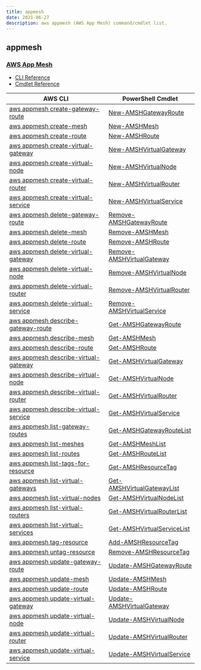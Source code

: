 ```yaml
---
title: appmesh
date: 2021-06-27
description: aws appmesh (AWS App Mesh) command/cmdlet list.
---
```


## appmesh

### [AWS App Mesh](https://aws.amazon.com/app-mesh/)

* [CLI Reference](https://docs.aws.amazon.com/cli/latest/reference/appmesh/index.html)
* [Cmdlet Reference](https://docs.aws.amazon.com/powershell/latest/reference/items/AWS_App_Mesh_cmdlets.html)

|AWS CLI|PowerShell Cmdlet|
|----|----|
|[aws appmesh create-gateway-route](https://docs.aws.amazon.com/cli/latest/reference/appmesh/create-gateway-route.html)|[New-AMSHGatewayRoute](https://docs.aws.amazon.com/powershell/latest/reference/items/New-AMSHGatewayRoute.html)|
|[aws appmesh create-mesh](https://docs.aws.amazon.com/cli/latest/reference/appmesh/create-mesh.html)|[New-AMSHMesh](https://docs.aws.amazon.com/powershell/latest/reference/items/New-AMSHMesh.html)|
|[aws appmesh create-route](https://docs.aws.amazon.com/cli/latest/reference/appmesh/create-route.html)|[New-AMSHRoute](https://docs.aws.amazon.com/powershell/latest/reference/items/New-AMSHRoute.html)|
|[aws appmesh create-virtual-gateway](https://docs.aws.amazon.com/cli/latest/reference/appmesh/create-virtual-gateway.html)|[New-AMSHVirtualGateway](https://docs.aws.amazon.com/powershell/latest/reference/items/New-AMSHVirtualGateway.html)|
|[aws appmesh create-virtual-node](https://docs.aws.amazon.com/cli/latest/reference/appmesh/create-virtual-node.html)|[New-AMSHVirtualNode](https://docs.aws.amazon.com/powershell/latest/reference/items/New-AMSHVirtualNode.html)|
|[aws appmesh create-virtual-router](https://docs.aws.amazon.com/cli/latest/reference/appmesh/create-virtual-router.html)|[New-AMSHVirtualRouter](https://docs.aws.amazon.com/powershell/latest/reference/items/New-AMSHVirtualRouter.html)|
|[aws appmesh create-virtual-service](https://docs.aws.amazon.com/cli/latest/reference/appmesh/create-virtual-service.html)|[New-AMSHVirtualService](https://docs.aws.amazon.com/powershell/latest/reference/items/New-AMSHVirtualService.html)|
|[aws appmesh delete-gateway-route](https://docs.aws.amazon.com/cli/latest/reference/appmesh/delete-gateway-route.html)|[Remove-AMSHGatewayRoute](https://docs.aws.amazon.com/powershell/latest/reference/items/Remove-AMSHGatewayRoute.html)|
|[aws appmesh delete-mesh](https://docs.aws.amazon.com/cli/latest/reference/appmesh/delete-mesh.html)|[Remove-AMSHMesh](https://docs.aws.amazon.com/powershell/latest/reference/items/Remove-AMSHMesh.html)|
|[aws appmesh delete-route](https://docs.aws.amazon.com/cli/latest/reference/appmesh/delete-route.html)|[Remove-AMSHRoute](https://docs.aws.amazon.com/powershell/latest/reference/items/Remove-AMSHRoute.html)|
|[aws appmesh delete-virtual-gateway](https://docs.aws.amazon.com/cli/latest/reference/appmesh/delete-virtual-gateway.html)|[Remove-AMSHVirtualGateway](https://docs.aws.amazon.com/powershell/latest/reference/items/Remove-AMSHVirtualGateway.html)|
|[aws appmesh delete-virtual-node](https://docs.aws.amazon.com/cli/latest/reference/appmesh/delete-virtual-node.html)|[Remove-AMSHVirtualNode](https://docs.aws.amazon.com/powershell/latest/reference/items/Remove-AMSHVirtualNode.html)|
|[aws appmesh delete-virtual-router](https://docs.aws.amazon.com/cli/latest/reference/appmesh/delete-virtual-router.html)|[Remove-AMSHVirtualRouter](https://docs.aws.amazon.com/powershell/latest/reference/items/Remove-AMSHVirtualRouter.html)|
|[aws appmesh delete-virtual-service](https://docs.aws.amazon.com/cli/latest/reference/appmesh/delete-virtual-service.html)|[Remove-AMSHVirtualService](https://docs.aws.amazon.com/powershell/latest/reference/items/Remove-AMSHVirtualService.html)|
|[aws appmesh describe-gateway-route](https://docs.aws.amazon.com/cli/latest/reference/appmesh/describe-gateway-route.html)|[Get-AMSHGatewayRoute](https://docs.aws.amazon.com/powershell/latest/reference/items/Get-AMSHGatewayRoute.html)|
|[aws appmesh describe-mesh](https://docs.aws.amazon.com/cli/latest/reference/appmesh/describe-mesh.html)|[Get-AMSHMesh](https://docs.aws.amazon.com/powershell/latest/reference/items/Get-AMSHMesh.html)|
|[aws appmesh describe-route](https://docs.aws.amazon.com/cli/latest/reference/appmesh/describe-route.html)|[Get-AMSHRoute](https://docs.aws.amazon.com/powershell/latest/reference/items/Get-AMSHRoute.html)|
|[aws appmesh describe-virtual-gateway](https://docs.aws.amazon.com/cli/latest/reference/appmesh/describe-virtual-gateway.html)|[Get-AMSHVirtualGateway](https://docs.aws.amazon.com/powershell/latest/reference/items/Get-AMSHVirtualGateway.html)|
|[aws appmesh describe-virtual-node](https://docs.aws.amazon.com/cli/latest/reference/appmesh/describe-virtual-node.html)|[Get-AMSHVirtualNode](https://docs.aws.amazon.com/powershell/latest/reference/items/Get-AMSHVirtualNode.html)|
|[aws appmesh describe-virtual-router](https://docs.aws.amazon.com/cli/latest/reference/appmesh/describe-virtual-router.html)|[Get-AMSHVirtualRouter](https://docs.aws.amazon.com/powershell/latest/reference/items/Get-AMSHVirtualRouter.html)|
|[aws appmesh describe-virtual-service](https://docs.aws.amazon.com/cli/latest/reference/appmesh/describe-virtual-service.html)|[Get-AMSHVirtualService](https://docs.aws.amazon.com/powershell/latest/reference/items/Get-AMSHVirtualService.html)|
|[aws appmesh list-gateway-routes](https://docs.aws.amazon.com/cli/latest/reference/appmesh/list-gateway-routes.html)|[Get-AMSHGatewayRouteList](https://docs.aws.amazon.com/powershell/latest/reference/items/Get-AMSHGatewayRouteList.html)|
|[aws appmesh list-meshes](https://docs.aws.amazon.com/cli/latest/reference/appmesh/list-meshes.html)|[Get-AMSHMeshList](https://docs.aws.amazon.com/powershell/latest/reference/items/Get-AMSHMeshList.html)|
|[aws appmesh list-routes](https://docs.aws.amazon.com/cli/latest/reference/appmesh/list-routes.html)|[Get-AMSHRouteList](https://docs.aws.amazon.com/powershell/latest/reference/items/Get-AMSHRouteList.html)|
|[aws appmesh list-tags-for-resource](https://docs.aws.amazon.com/cli/latest/reference/appmesh/list-tags-for-resource.html)|[Get-AMSHResourceTag](https://docs.aws.amazon.com/powershell/latest/reference/items/Get-AMSHResourceTag.html)|
|[aws appmesh list-virtual-gateways](https://docs.aws.amazon.com/cli/latest/reference/appmesh/list-virtual-gateways.html)|[Get-AMSHVirtualGatewayList](https://docs.aws.amazon.com/powershell/latest/reference/items/Get-AMSHVirtualGatewayList.html)|
|[aws appmesh list-virtual-nodes](https://docs.aws.amazon.com/cli/latest/reference/appmesh/list-virtual-nodes.html)|[Get-AMSHVirtualNodeList](https://docs.aws.amazon.com/powershell/latest/reference/items/Get-AMSHVirtualNodeList.html)|
|[aws appmesh list-virtual-routers](https://docs.aws.amazon.com/cli/latest/reference/appmesh/list-virtual-routers.html)|[Get-AMSHVirtualRouterList](https://docs.aws.amazon.com/powershell/latest/reference/items/Get-AMSHVirtualRouterList.html)|
|[aws appmesh list-virtual-services](https://docs.aws.amazon.com/cli/latest/reference/appmesh/list-virtual-services.html)|[Get-AMSHVirtualServiceList](https://docs.aws.amazon.com/powershell/latest/reference/items/Get-AMSHVirtualServiceList.html)|
|[aws appmesh tag-resource](https://docs.aws.amazon.com/cli/latest/reference/appmesh/tag-resource.html)|[Add-AMSHResourceTag](https://docs.aws.amazon.com/powershell/latest/reference/items/Add-AMSHResourceTag.html)|
|[aws appmesh untag-resource](https://docs.aws.amazon.com/cli/latest/reference/appmesh/untag-resource.html)|[Remove-AMSHResourceTag](https://docs.aws.amazon.com/powershell/latest/reference/items/Remove-AMSHResourceTag.html)|
|[aws appmesh update-gateway-route](https://docs.aws.amazon.com/cli/latest/reference/appmesh/update-gateway-route.html)|[Update-AMSHGatewayRoute](https://docs.aws.amazon.com/powershell/latest/reference/items/Update-AMSHGatewayRoute.html)|
|[aws appmesh update-mesh](https://docs.aws.amazon.com/cli/latest/reference/appmesh/update-mesh.html)|[Update-AMSHMesh](https://docs.aws.amazon.com/powershell/latest/reference/items/Update-AMSHMesh.html)|
|[aws appmesh update-route](https://docs.aws.amazon.com/cli/latest/reference/appmesh/update-route.html)|[Update-AMSHRoute](https://docs.aws.amazon.com/powershell/latest/reference/items/Update-AMSHRoute.html)|
|[aws appmesh update-virtual-gateway](https://docs.aws.amazon.com/cli/latest/reference/appmesh/update-virtual-gateway.html)|[Update-AMSHVirtualGateway](https://docs.aws.amazon.com/powershell/latest/reference/items/Update-AMSHVirtualGateway.html)|
|[aws appmesh update-virtual-node](https://docs.aws.amazon.com/cli/latest/reference/appmesh/update-virtual-node.html)|[Update-AMSHVirtualNode](https://docs.aws.amazon.com/powershell/latest/reference/items/Update-AMSHVirtualNode.html)|
|[aws appmesh update-virtual-router](https://docs.aws.amazon.com/cli/latest/reference/appmesh/update-virtual-router.html)|[Update-AMSHVirtualRouter](https://docs.aws.amazon.com/powershell/latest/reference/items/Update-AMSHVirtualRouter.html)|
|[aws appmesh update-virtual-service](https://docs.aws.amazon.com/cli/latest/reference/appmesh/update-virtual-service.html)|[Update-AMSHVirtualService](https://docs.aws.amazon.com/powershell/latest/reference/items/Update-AMSHVirtualService.html)|


